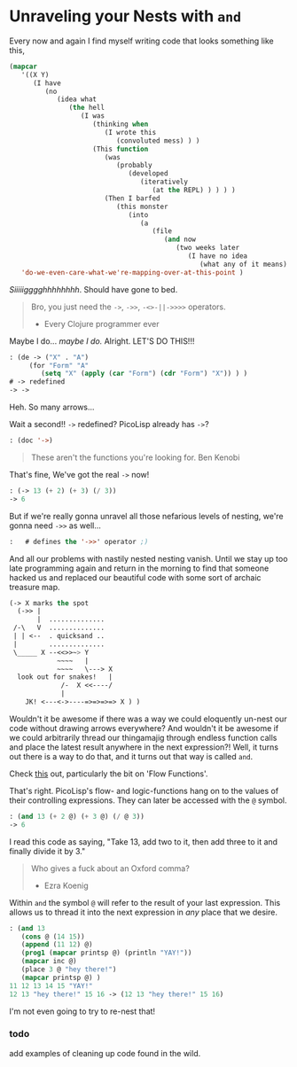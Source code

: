 # Unraveling your Nests with `and`

Every now and again I find myself writing code that looks something like this,
```lisp
(mapcar 
   '((X Y)
      (I have
         (no
            (idea what 
               (the hell
                  (I was
                     (thinking when
                        (I wrote this 
                           (convoluted mess) ) )
                     (This function 
                        (was 
                           (probably 
                              (developed 
                                 (iteratively
                                    (at the REPL) ) ) ) )
                        (Then I barfed 
                           (this monster 
                              (into 
                                 (a 
                                    (file
                                       (and now
                                          (two weeks later
                                             (I have no idea
                                                (what any of it means) ) ) ) ) ) ) ) ) ) ) ) ) ) ) )
   'do-we-even-care-what-we're-mapping-over-at-this-point )
```

*Siiiiigggghhhhhhhh*. Should have gone to bed.

> Bro, you just need the `->`, `->>`, `-<>-||->>>>` operators.
> - Every Clojure programmer ever

Maybe I do... *maybe I do.* Alright. LET'S DO THIS!!!
```lisp
: (de -> ("X" . "A")
     (for "Form" "A"
        (setq "X" (apply (car "Form") (cdr "Form") "X")) ) )
# -> redefined
-> ->
```

Heh. So many arrows...

Wait a second!! `->` redefined? PicoLisp already has `->`? 
```lisp
: (doc '->)
```

> These aren't the functions you're looking for.
> Ben Kenobi

That's fine, We've got the real `->` now!
```lisp
: (-> 13 (+ 2) (+ 3) (/ 3))
-> 6
```

But if we're really gonna unravel all those nefarious levels of nesting, we're gonna need `->>` as well...
```lisp
:   # defines the '->>' operator ;)
```

And all our problems with nastily nested nesting vanish. Until we stay up too late programming again and return in the morning to find that someone hacked us and replaced our beautiful code with some sort of archaic treasure map.
```lisp
(-> X marks the spot
  (->> |
       |  ..............
 /-\   V  ..............
 | | <--  . quicksand ..
 |        ..............
 \_____ X --<<>>~> Y
            ~~~~   |
            ~~~~   \---> X
  look out for snakes!   |             
             /-  X <<----/
             |
    JK! <---<->----=>=>=>=> X ) )
```

Wouldn't it be awesome if there was a way we could eloquently un-nest our code without drawing arrows everywhere? And wouldn't it be awesome if we could arbitrarily thread our thingamajig through endless function calls and place the latest result anywhere in the next expression?! Well, it turns out there is a way to do that, and it turns out that way is called `and`. 

Check [this](http://software-lab.de/doc/ref.html#atres) out, particularly the bit on 'Flow Functions'.

That's right. PicoLisp's flow- and logic-functions hang on to the values of their controlling expressions. They can later be accessed with the `@` symbol.

```lisp
: (and 13 (+ 2 @) (+ 3 @) (/ @ 3))
-> 6
```
I read this code as saying, "Take 13, add two to it, then add three to it and finally divide it by 3."

> Who gives a fuck about an Oxford comma?
> - Ezra Koenig

Within `and` the symbol `@` will refer to the result of your last expression. This allows us to thread it into the next expression in *any* place that we desire.
```lisp
: (and 13 
   (cons @ (14 15)) 
   (append (11 12) @) 
   (prog1 (mapcar printsp @) (println "YAY!")) 
   (mapcar inc @) 
   (place 3 @ "hey there!") 
   (mapcar printsp @) )
11 12 13 14 15 "YAY!"
12 13 "hey there!" 15 16 -> (12 13 "hey there!" 15 16)
```

I'm not even going to try to re-nest that!

### todo
add examples of cleaning up code found in the wild. 
